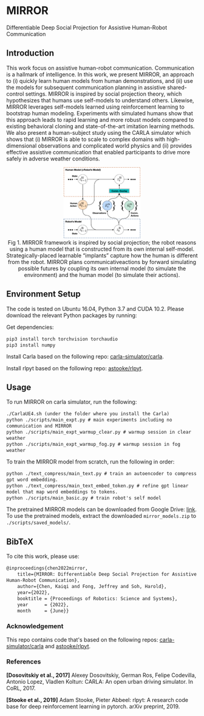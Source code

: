 # MIRROR
Differentiable Deep Social Projection for Assistive Human-Robot Communication

## Introduction

This work focus on assistive human-robot communication. Communication is a hallmark of intelligence. In this work, we present MIRROR, an approach to (i) quickly learn human models from human demonstrations, and (ii) use the models for subsequent communication planning in assistive shared-control settings. MIRROR is inspired by social projection theory, which hypothesizes that humans use self-models to understand others. Likewise, MIRROR leverages self-models learned using reinforcement learning to bootstrap human modeling. Experiments with simulated humans show that this approach leads to rapid learning and more robust models compared to existing behavioral cloning and state-of-the-art imitation learning methods. We also present a human-subject study using the CARLA simulator which shows that (i) MIRROR is able to scale to complex domains with high-dimensional observations and complicated world physics and (ii) provides effective assistive communication that enabled participants to drive more safely in adverse weather conditions. 

<p align="center">
  <img src="https://github.com/clear-nus/MIRROR/blob/main/mirror.png?raw=true" width="40%">
  <br />
  <span>Fig 1. MIRROR framework is inspired by social projection; the robot reasons using a human model that is constructed from its own internal self-model. Strategically-placed learnable “implants” capture how the human is different from the robot. MIRROR plans communicativeactions by forward simulating possible futures by coupling its own internal  model (to simulate the environment) and the human model (to simulate their actions).</span>
</p>

## Environment Setup 
The code is tested on Ubuntu 16.04, Python 3.7 and CUDA 10.2. Please download the relevant Python packages by running:

Get dependencies:

```
pip3 install torch torchvision torchaudio
pip3 install numpy
```

Install Carla based on the following repo: [carla-simulator/carla](https://github.com/carla-simulator/carla).
 
Install rlpyt based on the following repo: [astooke/rlpyt](https://github.com/astooke/rlpyt).

## Usage

To run MIRROR on carla simulator, run the following:
```
./CarlaUE4.sh (under the folder where you install the Carla)
python ./scripts/main_expt.py # main experiments including no communication and MIRROR
python ./scripts/main_expt_warmup_clear.py # warmup session in clear weather
python ./scripts/main_expt_warmup_fog.py # warmup session in fog weather
```

To train the MIRROR model from scratch, run the following in order:
```
python ./text_compress/main_text.py # train an autoencoder to compress gpt word embedding.
python ./text_compress/main_text_embed_token.py # refine gpt linear model that map word embeddings to tokens.
python ./scripts/main_basic.py # train robot's self model
```
The pretrained MIRROR models can be downloaded from Google Drive: [link](https://drive.google.com/file/d/1zUaEa06tbD0W6tqTq36KaJ6NPjIwXjvG/view?usp=sharing). To use the pretrained models, extract the downloaded `mirror_models.zip` to `./scripts/saved_models/`.

## BibTeX

To cite this work, please use:

```
@inproceedings{chen2022mirror,
    title={MIRROR: Differentiable Deep Social Projection for Assistive Human-Robot Communication}, 
    author={Chen, Kaiqi and Fong, Jeffrey and Soh, Harold},
    year={2022},
    booktitle = {Proceedings of Robotics: Science and Systems}, 
    year      = {2022}, 
    month     = {June}}
```

### Acknowledgement
This repo contains code that's based on the following repos: [carla-simulator/carla](https://github.com/carla-simulator/carla) and [astooke/rlpyt](https://github.com/astooke/rlpyt).

### References
**[Dosovitskiy et al., 2017]** Alexey Dosovitskiy, German Ros, Felipe Codevilla, Antonio Lopez, Vladlen Koltun: CARLA: An open urban driving simulator. In CoRL, 2017. 

**[Stooke et al., 2019]** Adam Stooke, Pieter Abbeel: rlpyt: A research code base for deep reinforcement learning in pytorch. arXiv preprint, 2019. 